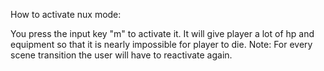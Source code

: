 How to activate nux mode:

You press the input key "m" to activate it. It will give player a lot of hp and equipment so that it is nearly impossible for player to die. Note: For every scene transition the user will have to reactivate again.
